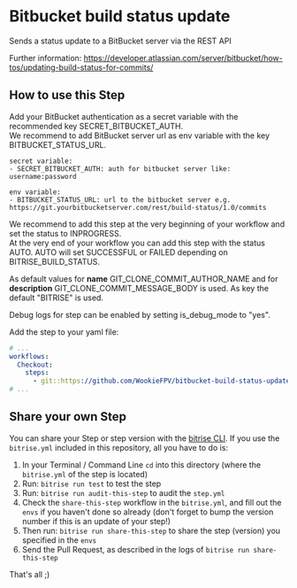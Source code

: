 # Bitbucket build status update

Sends a status update to a BitBucket server via the REST API

Further information: https://developer.atlassian.com/server/bitbucket/how-tos/updating-build-status-for-commits/

## How to use this Step

Add your BitBucket authentication as a secret variable with the recommended key SECRET_BITBUCKET_AUTH.  
We recommend to add BitBucket server url as env variable with the key BITBUCKET_STATUS_URL.

```
secret variable:
- SECRET_BITBUCKET_AUTH: auth for bitbucket server like: username:password

env variable:
- BITBUCKET_STATUS_URL: url to the bitbucket server e.g. https://git.yourbitbucketserver.com/rest/build-status/1.0/commits
```

We recommend to add this step at the very beginning of your workflow and set the status to INPROGRESS.  
At the very end of your workflow you can add this step with the status AUTO. AUTO will set SUCCESSFUL or FAILED depending on BITRISE_BUILD_STATUS.

As default values for **name** GIT_CLONE_COMMIT_AUTHOR_NAME and for **description** GIT_CLONE_COMMIT_MESSAGE_BODY is used. As key the default "BITRISE" is used.

Debug logs for step can be enabled by setting is_debug_mode to "yes".

Add the step to your yaml file:

```yml
# ...
workflows:
  Checkout:
    steps:
      - git::https://github.com/WookieFPV/bitbucket-build-status-update.git:
# ...
```

## Share your own Step

You can share your Step or step version with the [bitrise CLI](https://github.com/bitrise-io/bitrise). If you use the `bitrise.yml` included in this repository, all you have to do is:

1. In your Terminal / Command Line `cd` into this directory (where the `bitrise.yml` of the step is located)
2. Run: `bitrise run test` to test the step
3. Run: `bitrise run audit-this-step` to audit the `step.yml`
4. Check the `share-this-step` workflow in the `bitrise.yml`, and fill out the
   `envs` if you haven't done so already (don't forget to bump the version number if this is an update
   of your step!)
5. Then run: `bitrise run share-this-step` to share the step (version) you specified in the `envs`
6. Send the Pull Request, as described in the logs of `bitrise run share-this-step`

That's all ;)
